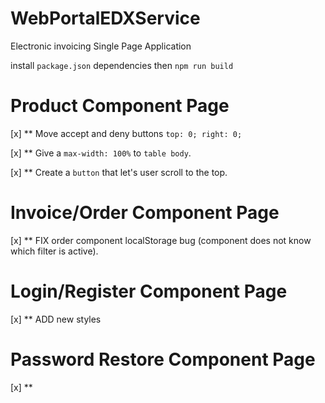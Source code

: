 # WebPortalEDXService
Electronic invoicing Single Page Application

install `package.json` dependencies then `npm run build`


# Product Component Page
[x] ** Move accept and deny buttons `top: 0; right: 0;`

[x] ** Give a `max-width: 100%` to `table body`.

[x] ** Create a `button` that let's user scroll to the top.


# Invoice/Order Component Page
[x] ** FIX order component localStorage bug (component does not  know which filter is active).

# Login/Register Component Page
[x] ** ADD new styles

# Password Restore Component Page
[x] ** 